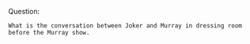 Question:

```
What is the conversation between Joker and Murray in dressing room before the Murray show.
```
